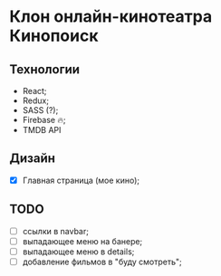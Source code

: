 # Клон онлайн-кинотеатра Кинопоиск

## Технологии

- React;
- Redux;
- SASS (?);
- Firebase 🔥;
- TMDB API

## Дизайн

- [x] Главная страница (мое кино);

## TODO

- [ ] ссылки в navbar;
- [ ] выпадающее меню на банере;
- [ ] выпадающее меню в details;
- [ ] добавление фильмов в "буду смотреть";
